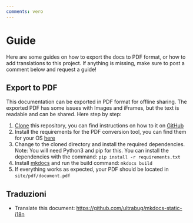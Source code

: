 ```yaml
---
comments: vero
---
```


# Guide
Here are some guides on how to export the docs to PDF format, or how to add translations to this project. If anything is missing, make sure to post a comment below and request a guide!

## Export to PDF
This documentation can be exported in PDF format for offline sharing. The exported PDF has some issues with Images and iFrames, but the text is readable and can be shared. Here step by step:
1. [Clone](https://github.com/Raspirus/docs) this repository, you can find instructions on how to it on [GitHub](https://docs.github.com/en/repositories/creating-and-managing-repositories/cloning-a-repository)
2. Install the requirements for the PDF conversion tool, you can find them for your OS [here](https://github.com/orzih/mkdocs-with-pdf#requirements)
3. Change to the cloned directory and install the required dependencies. Note: You will need Python3 and pip for this. You can install the dependencies with the command: `pip install -r requirements.txt`
4. Install [mkdocs](https://www.mkdocs.org/user-guide/installation/) and run the build command: `mkdocs build`
5. If everything works as expected, your PDF should be located in `site/pdf/document.pdf`

## Traduzioni
- Translate this document: https://github.com/ultrabug/mkdocs-static-i18n